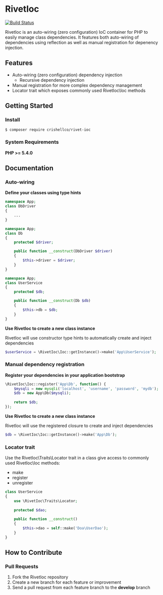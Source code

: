 # RivetIoc

[![Build Status](https://travis-ci.org/crishellco/rivet-ioc.svg?branch=master)](https://travis-ci.org/crishellco/rivet-ioc)

RivetIoc is an auto-wiring (zero configuration) IoC container for PHP to easily manage class dependencies. It features both auto-wiring of dependencies using reflection as well as manual registration for depenency injection.

## Features

* Auto-wiring (zero configuration) dependency injection
  * Recursive dependency injection
* Manual registration for more complex dependency management
* Locator trait which exposes commonly used RivetIoc\Ioc methods

## Getting Started

### Install

````
$ composer require crishellco/rivet-ioc
````

### System Requirements

**PHP >= 5.4.0**

## Documentation

### Auto-wiring

**Define your classes using type hints**

````php
namespace App;
class DbDriver
{
    ...
}
````
````php
namespace App;
class Db
{
    protected $driver;

    public function __construct(DbDriver $driver)
    {
        $this->driver = $driver;
    }
}
````
````php
namespace App;
class UserService
{
    protected $db;

    public function __construct(Db $db)
    {
        $this->db = $db;
    }
}
````

**Use RivetIoc to create a new class instance**

RivetIoc will use constructor type hints to automatically create and inject dependencies

````php
$userService = \RivetIoc\Ioc::getInstance()->make('App\UserService');
````

### Manual dependency registration

**Register your dependencies in your application bootstrap**

````php
\RivetIoc\Ioc::register('App\Db', function() {
    $mysqli = new mysqli('localhost', 'username', 'password', 'mydb');
    $db = new App\Db($mysqli);
    
    return $db;
});
````

**Use RivetIoc to create a new class instance**

RivetIoc will use the registered closure to create and inject dependencies

````php
$db = \RivetIoc\Ioc::getInstance()->make('App\Db');
````

### Locator trait

Use the RivetIoc\Traits\Locator trait in a class give access to commonly used RivetIoc\Ioc methods:

* make
* register
* unregister

````php
class UserService
{
    use \RivetIoc\Traits\Locator;
    
    protected $dao;
    
    public function __construct()
    {
        $this->dao = self::make('Doa\UserDao');
    }
}
````

## How to Contribute

### Pull Requests

1. Fork the RivetIoc repository
2. Create a new branch for each feature or improvement
3. Send a pull request from each feature branch to the **develop** branch

